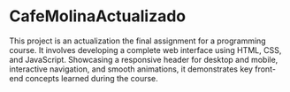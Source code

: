 # CafeMolinaActualizado
This project is an actualization the final assignment for a programming course. It involves developing a complete web interface using HTML, CSS, and JavaScript. Showcasing a responsive header for desktop and mobile, interactive navigation, and smooth animations, it demonstrates key front-end concepts learned during the course.

